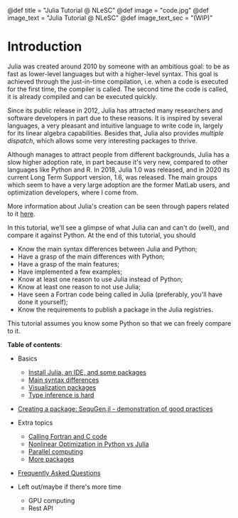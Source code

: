 @def title = "Julia Tutorial @ NLeSC"
@def image = "code.jpg"
@def image_text = "Julia Tutorial @ NLeSC"
@def image_text_sec = "(WIP)"

# Introduction

Julia was created around 2010 by someone with an ambitious goal: to be as fast as lower-level languages but with a higher-level syntax. This goal is achieved through the just-in-time compilation, i.e. when a code is executed for the first time, the compiler is called. The second time the code is called, it is already compiled and can be executed quickly.

Since its public release in 2012, Julia has attracted many researchers and software developers in part due to these reasons. It is inspired by several languages, a very pleasant and intuitive language to write code in, largely for its linear algebra capabilities. Besides that, Julia also provides _multiple dispatch_, which allows some very interesting packages to thrive.

Although manages to attract people from different backgrounds, Julia has a slow higher adoption rate, in part because it's very new, compared to other languages like Python and R. In 2018, Julia 1.0 was released, and in 2020 its current Long Term Support version, 1.6, was released. The main groups which seem to have a very large adoption are the former MatLab users, and optimization developers, where I come from.

More information about Julia's creation can be seen through papers related to it [here](https://julialang.org/research/).

In this tutorial, we'll see a glimpse of what Julia can and can't do (well), and compare it against Python.
At the end of this tutorial, you should

- Know the main syntax differences between Julia and Python;
- Have a grasp of the main differences with Python;
- Have a grasp of the main features;
- Have implemented a few examples;
- Know at least one reason to use Julia instead of Python;
- Know at least one reason to not use Julia;
- Have seen a Fortran code being called in Julia (preferably, you'll have done it yourself);
- Know the requirements to publish a package in the Julia registries.
  
This tutorial assumes you know some Python so that we can freely compare to it.

**Table of contents**:

- Basics
  - [Install Julia, an IDE, and some packages](pages/basics/installation/)
  - [Main syntax differences](pages/basics/syntax/)
  - [Visualization packages](pages/basics/visualization/)
  - [Type inference is hard](pages/basics/type-inference/)
- [Creating a package: SequGen.jl - demonstration of good practices](pages/sequgen/)
- Extra topics
  - [Calling Fortran and C code](pages/extra/interoperability/)
  - [Nonlinear Optimization in Python vs Julia](pages/extra/optimization/)
  - [Parallel computing](pages/extra/parallel/)
  - [More packages](pages/extra/more-packages/)
- [Frequently Asked Questions](pages/faq.md)

- Left out/maybe if there's more time
  - GPU computing
  - Rest API
